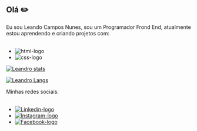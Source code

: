 ## Olá :pencil2:

Eu sou Leando Campos Nunes, sou um Programador Frond End, atualmente estou aprendendo e criando projetos com:
<br>
<br>
  - <img src="https://img.shields.io/badge/HTML-239120?style=for-the-badge&logo=html5&logoColor=white" alt="html-logo"/>
  - <img src="https://img.shields.io/badge/CSS3-1572B6?style=for-the-badge&logo=css3&logoColor=white" alt="css-logo"/>


  [![Leandro stats](https://github-readme-stats.vercel.app/api?username=LeandroCamposNunes)](https://github.com/anuraghazra/github-readme-stats)
  
  [![Leandro Langs](https://github-readme-stats.vercel.app/api/top-langs/?username=LeandroCamposNunes)](https://github.com/anuraghazra/github-readme-stats)
  
Minhas redes sociais:
<br>
<br>
  - <a href= "www.linkedin.com/in/leandrocamposnunes"><img src="https://img.shields.io/badge/LinkedIn-0077B5?style=for-the-badge&logo=linkedin&logoColor=white" alt="Linkedin-logo"/>
  - <a href= "https://www.instagram.com/leandrocamposn/"><img src="https://img.shields.io/badge/Instagram-E4405F?style=for-the-badge&logo=instagram&logoColor=white" alt="Instagram-logo"/>
  - <a href= "https://www.facebook.com/leandro.camposnunes.7"><img src="https://img.shields.io/badge/Facebook_Gaming-005FED?style=for-the-badge&logo=facebook-gaming&logoColor=white" alt="Facebook-logo"/>
